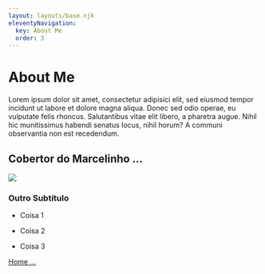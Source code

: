 ```yaml
---
layout: layouts/base.njk
eleventyNavigation:
  key: About Me
  order: 3
---
```

# About Me

Lorem ipsum dolor sit amet, consectetur adipisici elit, sed eiusmod tempor incidunt ut labore et dolore magna aliqua. Donec sed odio operae, eu vulputate felis rhoncus. Salutantibus vitae elit libero, a pharetra augue. Nihil hic munitissimus habendi senatus locus, nihil horum? A communi observantia non est recedendum.

## Cobertor do Marcelinho ...

![](/img/cobertor_marcelinho.jpg)

### Outro Subtítulo

*   Coisa 1
    
*   Coisa 2
    
*   Coisa 3
    

[Home ...](/)